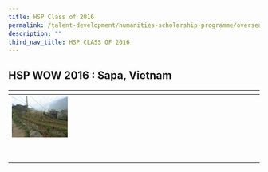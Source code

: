 ```yaml
---
title: HSP Class of 2016
permalink: /talent-development/humanities-scholarship-programme/overseasexposure-education-gallery/2016/
description: ""
third_nav_title: HSP CLASS OF 2016
---
```

HSP WOW 2016 : Sapa, Vietnam
----------------------------

<table>
<thead>
  <tr>
    <th style="width:200px"></th>
    <th style="width:200px"></th>
    <th style="width:200px"></th>
		<th style="width:200px"></th>
  </tr>
</thead>
<tbody>
  <tr>
    <td style ="text-align:center"><a href="/images/OEP%20Gallery/2016/Sapa/Rural-Scene.jpg"> <img src="/images/OEP%20Gallery/2016/Sapa/Rural-Scene.jpg" style="width:200px"></a></td>
    <td style ="text-align:center"><a href="![](/images/OEP%20Gallery/2016/Sapa/Play-time.jpg)"> <img src="" style="width:200px"></a></td>
    <td style ="text-align:center"><a href="![](/images/OEP%20Gallery/2016/Sapa/Painting-in-action.jpg)"> <img src="" style="width:200px"></a></td>
    <td style ="text-align:center"><a href="![](/images/OEP%20Gallery/2016/Sapa/Morning-activities.jpg)"> <img src="" style="width:200px"></a></td>
  </tr>
  <tr>
    <td style ="text-align:center"><a href="![](/images/OEP%20Gallery/2016/Sapa/Love-in-action.jpg)"> <img src="" style="width:200px"></a></td>
    <td style ="text-align:center"><a href="![](/images/OEP%20Gallery/2016/Sapa/Games-Time.jpg)"> <img src="" style="width:200px"></a></td>
    <td style ="text-align:center"><a href="![](/images/OEP%20Gallery/2016/Sapa/Departure-Gates.jpg)"> <img src="" style="width:200px"></a></td>
    <td style ="text-align:center"><a href="![](/images/OEP%20Gallery/2016/Sapa/Cleaning-the-class.jpg)"> <img src="" style="width:200px"></a></td>
  </tr>
  <tr>
    <td style ="text-align:center"><a href=""> <img src="" style="width:200px"></a></td>
    <td style ="text-align:center"></td>
    <td style ="text-align:center"></td>
    <td style ="text-align:center"></td>
  </tr>
</tbody>
</table>
